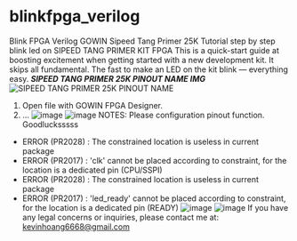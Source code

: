 # blinkfpga_verilog
Blink FPGA Verilog GOWIN Sipeed Tang Primer 25K
Tutorial step by step blink led on SIPEED TANG PRIMER KIT FPGA
This is a quick-start guide at boosting excitement when getting started with a new development kit. It skips all fundamental. The fast to make an LED on the kit blink — everything easy.
***SIPEED TANG PRIMER 25K PINOUT NAME IMG***
![SIPEED TANG PRIMER 25K PINOUT NAME](https://github.com/user-attachments/assets/fd9079ce-ed65-49d5-8f95-94f74de5b9e8)
1. Open file with GOWIN FPGA Designer.
2. ...
![image](https://github.com/user-attachments/assets/cbb37ba4-d999-4c9e-bc7e-ef70b27e5136)
![image](https://github.com/user-attachments/assets/3376c0ee-9435-4c1a-9d22-9f059dfec06c)
NOTES: Please configuration pinout function. Goodlucksssss
- ERROR  (PR2028) : The constrained location is useless in current package
- ERROR  (PR2017) : 'clk' cannot be placed according to constraint, for the location is a dedicated pin (CPU/SSPI)
- ERROR  (PR2028) : The constrained location is useless in current package
- ERROR  (PR2017) : 'led_ready' cannot be placed according to constraint, for the location is a dedicated pin (READY)
![image](https://github.com/user-attachments/assets/2f596f28-cccd-4d76-ac38-7634b0f36b2b)
![image](https://github.com/user-attachments/assets/65bc3e8f-da10-4fa2-be7d-c12e4bf30739)
If you have any legal concerns or inquiries, please contact me at: kevinhoang6668@gmail.com






